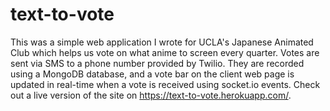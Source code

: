 ﻿# text-to-vote
This was a simple web application I wrote for UCLA's Japanese Animated Club which helps us vote on what anime to screen every quarter. Votes are sent via SMS to a phone number provided by Twilio. They are recorded using a MongoDB database, and a vote bar on the client web page is updated in real-time when a vote is received using socket.io events. 
Check out a live version of the site on https://text-to-vote.herokuapp.com/.

